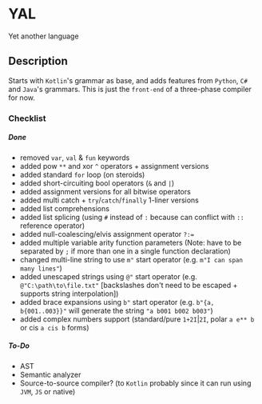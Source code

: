 # YAL
Yet another language 

## Description

Starts with `Kotlin`'s grammar as base, and adds features from `Python`, `C#` and `Java`'s grammars.
This is just the `front-end` of a three-phase compiler for now.

### Checklist

##### Done
- removed `var`, `val` & `fun` keywords
- added pow `**` and xor `^` operators + assignment versions
- added standard `for` loop (on steroids)
- added short-circuiting bool operators (`&` and `|`)
- added assignment versions for all bitwise operators
- added multi catch + `try`/`catch`/`finally` 1-liner versions
- added list comprehensions
- added list splicing (using `#` instead of `:` because can conflict with `::` reference operator)
- added null-coalescing/elvis assignment operator `?:=`
- added multiple variable arity function parameters (Note: have to be separated by `;` if more than one in a single function declaration)
- changed multi-line string to use `m"` start operator (e.g. `m"I can span many lines"`)
- added unescaped strings using `@"` start operator (e.g. `@"C:\path\to\file.txt"` [backslashes don't need to be escaped + supports string interpolation])
- added brace expansions using `b"` start operator (e.g. `b"{a, b{001..003}}"` will generate the string `"a b001 b002 b003"`)
- added complex numbers support (standard/pure `1+2I`|`2I`, polar `a e** b` or cis `a cis b` forms)





















































##### To-Do

- AST
- Semantic analyzer
- Source-to-source compiler? (to `Kotlin` probably since it can run using `JVM`, `JS` or native)
